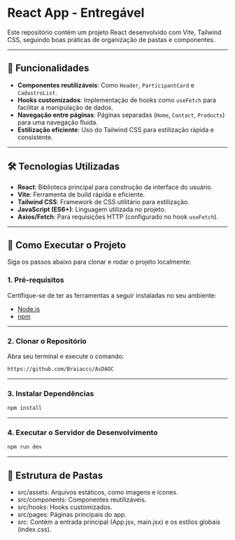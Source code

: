 # React App - Entregável

Este repositório contém um projeto React desenvolvido com Vite, Tailwind CSS, seguindo boas práticas de organização de pastas e componentes.

---

## 📝 Funcionalidades

- **Componentes reutilizáveis**: Como `Header`, `ParticipantCard` e `CadastroList`.
- **Hooks customizados**: Implementação de hooks como `useFetch` para facilitar a manipulação de dados.
- **Navegação entre páginas**: Páginas separadas (`Home`, `Contact`, `Products`) para uma navegação fluida.
- **Estilização eficiente**: Uso do Tailwind CSS para estilização rápida e consistente.

---

## 🛠️ Tecnologias Utilizadas

- **React**: Biblioteca principal para construção da interface do usuário.
- **Vite**: Ferramenta de build rápida e eficiente.
- **Tailwind CSS**: Framework de CSS utilitário para estilização.
- **JavaScript (ES6+)**: Linguagem utilizada no projeto.
- **Axios/Fetch**: Para requisições HTTP (configurado no hook `useFetch`).

---

## 🚀 Como Executar o Projeto

Siga os passos abaixo para clonar e rodar o projeto localmente:

### 1. Pré-requisitos

Certifique-se de ter as ferramentas a seguir instaladas no seu ambiente:

- [Node.js](https://nodejs.org/)
- [npm](https://www.npmjs.com/) 

---

### 2. Clonar o Repositório

Abra seu terminal e execute o comando:

```bash
https://github.com/Braiaccc/AsDAOC
```

---

### 3. Instalar Dependências

```bash
npm install
```

---

### 4. Executar o Servidor de Desenvolvimento

```bash
npm run dev
```

---

## 📂 Estrutura de Pastas
- src/assets: Arquivos estáticos, como imagens e ícones.
- src/components: Componentes reutilizáveis.
- src/hooks: Hooks customizados.
- src/pages: Páginas principais do app.
- src: Contém a entrada principal (App.jsx, main.jsx) e os estilos globais (index.css).
